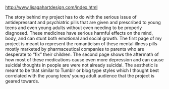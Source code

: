 http://www.lisagahartdesign.com/index.html


The story behind my project has to do with the serious issue of antidepressant and psychiatric pills that are given and prescribed to young teens and even young adults without even needing to be properly diagnosed. These medicines have serious harmful effects on the mind, body, and can stunt both emotional and social growth. The first page of my project is meant to represent the romanticism of these mental illness pills mostly marketed by pharmaceutical companies to parents who are desperate to “fix” their children. The second page shows the aftermath of how most of these medications cause even more depression and can cause suicidal thoughts in people are were not already suicidal. The aesthetic is meant to be that similar to Tumblr or blog type styles which I thought best correlated with the young teen/ young adult audience that the project is geared towards.
 
